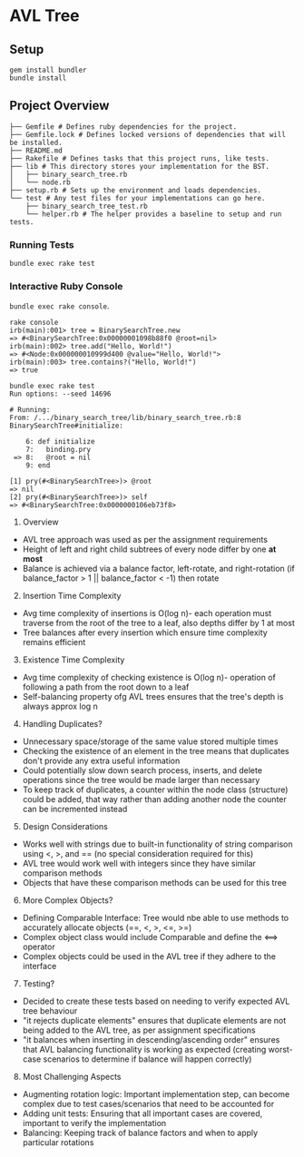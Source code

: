 # AVL Tree

## Setup
```shell
gem install bundler
bundle install
```

## Project Overview
```shell
├── Gemfile # Defines ruby dependencies for the project.
├── Gemfile.lock # Defines locked versions of dependencies that will be installed.
├── README.md
├── Rakefile # Defines tasks that this project runs, like tests.
├── lib # This directory stores your implementation for the BST.
│   ├── binary_search_tree.rb
│   └── node.rb
├── setup.rb # Sets up the environment and loads dependencies.
└── test # Any test files for your implementations can go here.
    ├── binary_search_tree_test.rb
    └── helper.rb # The helper provides a baseline to setup and run tests.
```

### Running Tests
`bundle exec rake test`

### Interactive Ruby Console
`bundle exec rake console`.

```shell
rake console
irb(main):001> tree = BinarySearchTree.new
=> #<BinarySearchTree:0x00000001098b88f0 @root=nil>
irb(main):002> tree.add("Hello, World!")
=> #<Node:0x000000010999d400 @value="Hello, World!">
irb(main):003> tree.contains?("Hello, World!")
=> true
```

```shell
bundle exec rake test
Run options: --seed 14696

# Running:
From: /.../binary_search_tree/lib/binary_search_tree.rb:8 BinarySearchTree#initialize:

    6: def initialize
    7:   binding.pry
 => 8:   @root = nil
    9: end

[1] pry(#<BinarySearchTree>)> @root
=> nil
[2] pry(#<BinarySearchTree>)> self
=> #<BinarySearchTree:0x0000000106eb73f8>
```

1. Overview
- AVL tree approach was used as per the assignment requirements
- Height of left and right child subtrees of every node differ by one **at most**
- Balance is achieved via a balance factor, left-rotate, and right-rotation (if balance_factor > 1 || balance_factor < -1) then rotate

2. Insertion Time Complexity
- Avg time complexity of insertions is O(log n)- each operation must traverse from the root of the tree to a leaf, also depths differ by 1 at most
- Tree balances after every insertion which ensure time complexity remains efficient

3. Existence Time Complexity
- Avg time complexity of checking existence is O(log n)- operation of following a path from the root down to a leaf
- Self-balancing property ofg AVL trees ensures that the tree's depth is always approx log n 

4. Handling Duplicates?
- Unnecessary space/storage of the same value stored multiple times
- Checking the existence of an element in the tree means that duplicates don't provide any extra useful information
- Could potentially slow down search process, inserts, and delete operations since the tree would be made larger than necessary
- To keep track of duplicates, a counter within the node class (structure) could be added, that way rather than adding another node the counter can be incremented instead

5. Design Considerations
- Works well with strings due to built-in functionality of string comparison using <, >, and == (no special consideration required for this)
- AVL tree would work well with integers since they have similar comparison methods
- Objects that have these comparison methods can be used for this tree

6. More Complex Objects?
- Defining Comparable Interface: Tree would nbe able to use methods to accurately allocate objects (==, <, >, <=, >=)
- Complex object class would include Comparable and define the <==> operator
- Complex objects could be used in the AVL tree if they adhere to the interface

7. Testing? 
- Decided to create these tests based on needing to verify expected AVL tree behaviour
- "it rejects duplicate elements" ensures that duplicate elements are not being added to the AVL tree, as per assignment specifications
- "it balances when inserting in descending/ascending order" ensures that AVL balancing functionality is working as expected (creating worst-case scenarios to determine if balance will happen correctly)

8. Most Challenging Aspects
- Augmenting rotation logic: Important implementation step, can become complex due to test cases/scenarios that need to be accounted for
- Adding unit tests: Ensuring that all important cases are covered, important to verify the implementation
- Balancing: Keeping track of balance factors and when to apply particular rotations